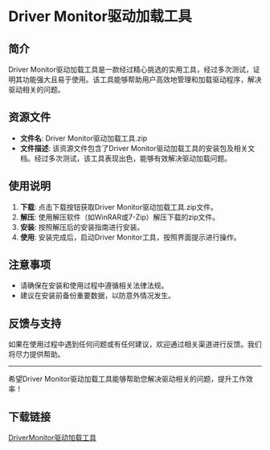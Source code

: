 # Driver Monitor驱动加载工具

## 简介
Driver Monitor驱动加载工具是一款经过精心挑选的实用工具，经过多次测试，证明其功能强大且易于使用。该工具能够帮助用户高效地管理和加载驱动程序，解决驱动相关的问题。

## 资源文件
- **文件名**: Driver Monitor驱动加载工具.zip
- **文件描述**: 该资源文件包含了Driver Monitor驱动加载工具的安装包及相关文档。经过多次测试，该工具表现出色，能够有效解决驱动加载问题。

## 使用说明
1. **下载**: 点击下载按钮获取Driver Monitor驱动加载工具.zip文件。
2. **解压**: 使用解压软件（如WinRAR或7-Zip）解压下载的zip文件。
3. **安装**: 按照解压后的安装指南进行安装。
4. **使用**: 安装完成后，启动Driver Monitor工具，按照界面提示进行操作。

## 注意事项
- 请确保在安装和使用过程中遵循相关法律法规。
- 建议在安装前备份重要数据，以防意外情况发生。

## 反馈与支持
如果在使用过程中遇到任何问题或有任何建议，欢迎通过相关渠道进行反馈。我们将尽力提供帮助。

---

希望Driver Monitor驱动加载工具能够帮助您解决驱动相关的问题，提升工作效率！

## 下载链接

[DriverMonitor驱动加载工具](https://pan.quark.cn/s/c67a1dcf1eb1)